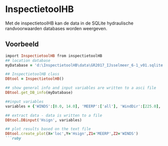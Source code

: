 InspectietoolHB
===========
Met de inspectietoolHB kan de data in de SQLite hydraulische randvoorwaarden databases worden weergeven.


Voorbeeld
--------
```ruby
import InspectietoolHB from inspectietoolHB
## location database
myDatabase = 'd:\InspectietoolHB\data\GR2017_IJsselmeer_6-1_v01.sqlite'

## InspectietoolHB class
DBtool = InspectietoolHB()

## show general info and input variables are written to a asci file
DBtool.get_DB_info(myDatabase)

##input variables  
variables = {'WINDS':[0.0, 14.0], 'MEERP':['all'], 'WindDir':[225.0], 'loc':['YM_2_6-1_dk_00997',      'YM_1_6-1_dk_01000'],'ClosingSituation':[1], 'DB':[myDatabase]}

## extract data - data is written to a file
DBtool.DBinput('Hsign', variables)

## plot results based on the text file
DBtool.create_plot(X='loc',Y='Hsign',Z1='MEERP',Z2='WINDS')
```ruby
